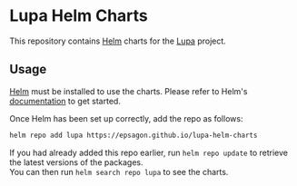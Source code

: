 # Lupa Helm Charts

This repository contains [Helm](https://helm.sh) charts for the [Lupa](https://github.com/epsagon/lupa) project.

## Usage

[Helm](https://helm.sh) must be installed to use the charts.
Please refer to Helm's [documentation](https://helm.sh/docs) to get started.

Once Helm has been set up correctly, add the repo as follows:

```sh
helm repo add lupa https://epsagon.github.io/lupa-helm-charts
```

If you had already added this repo earlier, run `helm repo update` to retrieve
the latest versions of the packages.\
You can then run `helm search repo lupa` to see the charts.
